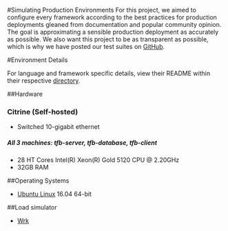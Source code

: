  #Simulating Production Environments
 For this project, we aimed to configure every framework according to the best
practices for production deployments gleaned from documentation and popular
community opinion. The goal is approximating a sensible production deployment
as accurately as possible. We also want this project to be as transparent as
possible, which is why we have posted our test suites on
[GitHub](https://github.com/TechEmpower/FrameworkBenchmarks/).
 
 #Environment Details
 
 For language and framework specific details, view their README within their
respective
[directory](https://github.com/TechEmpower/FrameworkBenchmarks/tree/master/frameworks).
 
 ##Hardware
 
 ### Citrine (Self-hosted)
   
   * Switched 10-gigabit ethernet
 
   ##### All 3 machines: tfb-server, tfb-database, tfb-client
   
   * 28 HT Cores Intel(R) Xeon(R) Gold 5120 CPU @ 2.20GHz
   * 32GB RAM
   
 ##Operating Systems
 * [Ubuntu Linux](http://www.ubuntu.com/desktop) 16.04 64-bit
 
 ##Load simulator
 * [Wrk](https://github.com/wg/wrk)
 
